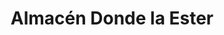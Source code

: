 ---
title: "Almacén Donde la Ester"
url: /san-ramon/almacen-donde-la-ester-juan-antonio-rios/
shop: Dorfladen
---